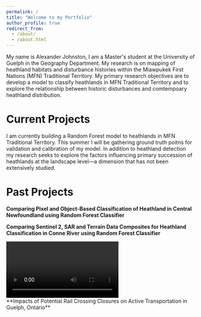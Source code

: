 ```yaml
---
permalink: /
title: "Welcome to my Portfolio"
author_profile: true
redirect_from: 
  - /about/
  - /about.html
---
```


My name is Alexander Johnston, I am a Master's student at the University of Guelph in the Geography Department. My research is on mapping of heathland habitats and disturbance histories within the Miawpukek First Nations (MFN) Traditional Territory. My primary research objectives are to develop a model to classify heathlands in MFN Traditional Territory and to explore the relationship between historic disturbances and comtempoary heathland distribution. 


Current Projects
======
I am currently building a Random Forest model to heathlands in MFN Traditional Territory. This summer I will be gathering ground truth poitns for validation and calibration of my model. In addition to heathland detection my research seeks to explore the factors influencing primary succession of heathlands at the landscape level—a dimension that has not been extensively studied.

Past Projects
======
**Comparing Pixel and Object-Based Classification of Heathland in Central Newfoundland using Random Forest Classifier**

**Comparing Sentinel 2, SAR and Terrain Data Composites for Heathland Classification in Conne River using Random Forest Classifier**
<div class="align-right">
  <video controls>
    <source src="/images/RFClassification.mp4" type="video/mp4">
    Your browser does not support the video tag.
  </video>
</div>
**Impacts of Potential Rail Crossing Closures on Active Transportation in Guelph, Ontario**

